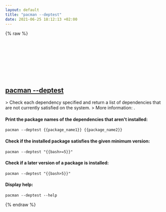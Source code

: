 ```yaml
---
layout: default
title: "pacman --deptest"
date: 2021-06-25 18:12:13 +02:00
---
```

{% raw %}
<h2 id="pacman---deptest">
  <a href="/en/linux/pacman-deptest.html">pacman --deptest</a> <a href="#pacman---deptest"><svg class="icon">
    <use href="/assets/images/unicode_sprite.svg#link" />
  </svg></a>
</h2>
> Check each dependency specified and return a list of dependencies that are not currently satisfied on the system.
> More information: <https://man.archlinux.org/man/pacman.8>.

#### Print the package names of the dependencies that aren't installed:
```shell
pacman --deptest {{package_name1}} {{package_name2}}
```
#### Check if the installed package satisfies the given minimum version:
```shell
pacman --deptest "{{bash>=5}}"
```
#### Check if a later version of a package is installed:
```shell
pacman --deptest "{{bash>5}}"
```
#### Display help:
```shell
pacman --deptest --help
```
{% endraw %}